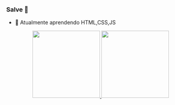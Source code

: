 ### Salve 👋
- 🌱 Atualmente aprendendo HTML,CSS,JS

<div align="center">
  <a href="https://github.com/ian-2info3">
  <img height="180em" src="https://github-readme-stats.vercel.app/api?username=ian-2info3&show_icons=true&theme=dark&include_all_commits=true&count_private=true"/>
  <img height="180em" src="https://github-readme-stats.vercel.app/api/top-langs/?username=ian-2info3&layout=compact&langs_count=7&theme=dark"/>
</div>

